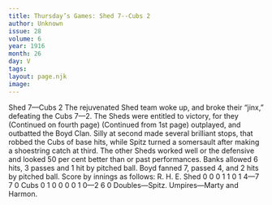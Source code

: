 ```yaml
---
title: Thursday’s Games: Shed 7--Cubs 2
author: Unknown
issue: 28
volume: 6
year: 1916
month: 26
day: V
tags:
layout: page.njk
image:
---
```

Shed 7—Cubs 2       The rejuvenated Shed team woke up, and broke their “jinx,” defeating the Cubs 7—2. The Sheds were entitled to victory, for they       (Continued on fourth page)       (Continued from 1st page)      outplayed, and outbatted the Boyd Clan.       Silly at second made several brilliant stops, that robbed the Cubs of base hits, while Spitz turned a somersault after making a shoestring catch at third.      The other Sheds worked well or the defensive and looked 50 per cent better than or past performances.      Banks allowed 6 hits, 3 passes and 1 hit by pitched ball.       Boyd fanned 7, passed 4, and 2 hits by pitched ball.       Score by innings as follows:      R. H. E. Shed 0 0 0 1 1 0 1 4—7 7 0 Cubs 0 1 0 0 0 0 1 0—2 6 0      Doubles—Spitz.      Umpires—Marty and Harmon.   
